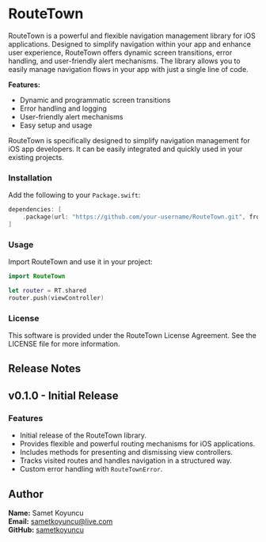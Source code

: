 # **RouteTown**

RouteTown is a powerful and flexible navigation management library for iOS applications. Designed to simplify navigation within your app and enhance user experience, RouteTown offers dynamic screen transitions, error handling, and user-friendly alert mechanisms. The library allows you to easily manage navigation flows in your app with just a single line of code.

**Features:**

- Dynamic and programmatic screen transitions
- Error handling and logging
- User-friendly alert mechanisms
- Easy setup and usage

RouteTown is specifically designed to simplify navigation management for iOS app developers. It can be easily integrated and quickly used in your existing projects.

### Installation

Add the following to your `Package.swift`:

```swift
dependencies: [
    .package(url: "https://github.com/your-username/RouteTown.git", from: "0.1.1")
]
```

### Usage

Import RouteTown and use it in your project:

```swift
import RouteTown

let router = RT.shared
router.push(viewController)
```

### License

This software is provided under the RouteTown License Agreement. See the LICENSE file for more information.

## Release Notes

## v0.1.0 - Initial Release

### Features

- Initial release of the RouteTown library.
- Provides flexible and powerful routing mechanisms for iOS applications.
- Includes methods for presenting and dismissing view controllers.
- Tracks visited routes and handles navigation in a structured way.
- Custom error handling with `RouteTownError`.

## Author

**Name:** Samet Koyuncu  
**Email:** [sametkoyuncu@live.com](mailto:sametkoyuncu@live.com)  
**GitHub:** [sametkoyuncu](https://github.com/sametkoyuncu)
